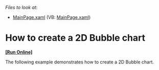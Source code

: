 <!-- default file list -->
*Files to look at*:

* [MainPage.xaml](./CS/Bubble2DChart/MainPage.xaml) (VB: [MainPage.xaml](./VB/Bubble2DChart/MainPage.xaml))
<!-- default file list end -->
# How to create a 2D Bubble chart
<!-- run online -->
**[[Run Online]](https://codecentral.devexpress.com/e3684)**
<!-- run online end -->


<p>The following example demonstrates how to create a 2D Bubble chart.</p><br />


<br/>


